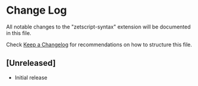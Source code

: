 # Change Log

All notable changes to the "zetscript-syntax" extension will be documented in this file.

Check [Keep a Changelog](http://keepachangelog.com/) for recommendations on how to structure this file.

## [Unreleased]

- Initial release